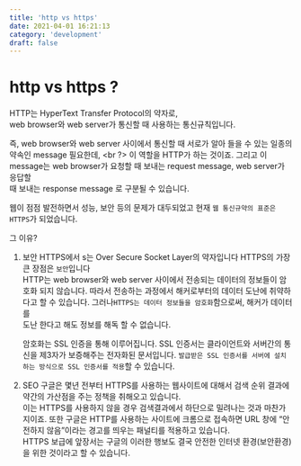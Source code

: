 ```yaml
---
title: 'http vs https'
date: 2021-04-01 16:21:13
category: 'development'
draft: false
---
```


# http vs https ?

HTTP는 HyperText Transfer Protocol의 약자로, <br />
web browser와 web server가 통신할 때 사용하는 통신규칙입니다.

즉, web browser와 web server 사이에서 통신할 때 서로가 알아 들을 수 있는 일종의 약속인 message 필요한데, <br ?>
이 역할을 HTTP가 하는 것이죠. 그리고 이 message는 web browser가 요청할 때 보내는 request message, web server가 응답할 <br />때 보내는 response message 로 구분될 수 있습니다. <br />

웹이 점점 발전하면서 성능, 보안 등의 문제가 대두되었고 현재 `웹 통신규약의 표준은 HTTPS`가 되었습니다.

그 이유? <br />

1. 보안
   HTTPS에서 s는 Over Secure Socket Layer의 약자입니다
   HTTPS의 가장 큰 장점은 `보안`입니다 <br />
   HTTP는 web browser와 web server 사이에서 전송되는 데이터의 정보들이 암호화 되지 않습니다. 따라서 전송하는 과정에서 해커로부터의 데이터 도난에 취약하다고 할 수 있습니다. 그러나`HTTPS는 데이터 정보들을 암호화`함으로써, 해커가 데이터를 <br />도난 한다고 해도 정보를 해독 할 수 없습니다.

   암호화는 SSL 인증을 통해 이루어집니다. SSL 인증서는 클라이언트와 서버간의 통신을 제3자가 보증해주는 전자화된 문서입니다. `발급받은 SSL 인증서를 서버에 설치하는 방식으로 SSL 인증서를 적용`할 수 있습니다.

2. SEO
   구글은 몇년 전부터 HTTPS를 사용하는 웹사이트에 대해서 검색 순위 결과에 약간의 가산점을 주는 정책을 취해오고 있습니다. <br /> 이는 HTTPS를 사용하지 않을 경우 검색결과에서 하단으로 밀려나는 것과 마찬가지이죠. 또한 구글은 HTTP를 사용하는 사이트에 크롬으로 접속하면 URL 창에 “안전하지 않음”이라는 경고를 띄우는 패널티를 적용하고 있습니다.<br />
   HTTPS 보급에 앞장서는 구글의 이러한 행보도 결국 안전한 인터넷 환경(보안환경)을 위한 것이라고 할 수 있습니다.
